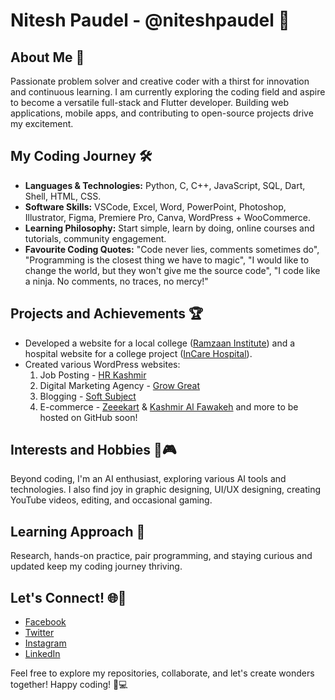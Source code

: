 # Nitesh Paudel - @niteshpaudel 👋

## About Me 🚀

Passionate problem solver and creative coder with a thirst for innovation and continuous learning. I am currently exploring the coding field and aspire to become a versatile full-stack and Flutter developer. Building web applications, mobile apps, and contributing to open-source projects drive my excitement.

## My Coding Journey 🛠️

- **Languages & Technologies:** Python, C, C++, JavaScript, SQL, Dart, Shell, HTML, CSS.
- **Software Skills:** VSCode, Excel, Word, PowerPoint, Photoshop, Illustrator, Figma, Premiere Pro, Canva, WordPress + WooCommerce.
- **Learning Philosophy:** Start simple, learn by doing, online courses and tutorials, community engagement.
- **Favourite Coding Quotes:** "Code never lies, comments sometimes do", "Programming is the closest thing we have to magic", "I would like to change the world, but they won't give me the source code", "I code like a ninja. No comments, no traces, no mercy!"

## Projects and Achievements 🏆

- Developed a website for a local college ([Ramzaan Institute](https://ramzaaninstitute.com)) and a hospital website for a college project ([InCare Hospital](https://incare.cf)).
- Created various WordPress websites: 
  1) Job Posting - [HR Kashmir](https://hrkashmir.com)
  2) Digital Marketing Agency - [Grow Great](https://growgreat.in)
  3) Blogging - [Soft Subject](https://softsubject.com)
  4) E-commerce - [Zeeekart](https://zeeekart.com) & [Kashmir Al Fawakeh](https://kashmiralfawakeh.com)
  and more to be hosted on GitHub soon!

## Interests and Hobbies 🎨🎮

Beyond coding, I'm an AI enthusiast, exploring various AI tools and technologies. I also find joy in graphic designing, UI/UX designing, creating YouTube videos, editing, and occasional gaming.

## Learning Approach 🌱

Research, hands-on practice, pair programming, and staying curious and updated keep my coding journey thriving.

## Let's Connect! 🌐🤝

- [Facebook](https://facebook.com/niteshttps)
- [Twitter](https://twitter.com/nitesvh)
- [Instagram](https://instagram.com/nitesvh)
- [LinkedIn](https://www.linkedin.com/in/niteshpaudel)

Feel free to explore my repositories, collaborate, and let's create wonders together! Happy coding! 🚀💻
